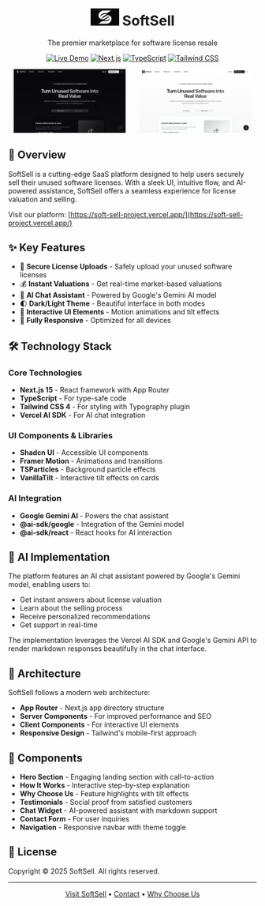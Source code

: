 # <div align="center" size="48px"><img src="./src/app/favicon.ico" alt="SoftSell Logo" width="58"/> SoftSell</div>
<div align="center">
<p>The premier marketplace for software license resale</p>

[![Live Demo](https://img.shields.io/badge/demo-live-brightgreen.svg)](https://soft-sell-project.vercel.app/)
[![Next.js](https://img.shields.io/badge/built%20with-Next.js%2015-blue.svg)](https://nextjs.org/)
[![TypeScript](https://img.shields.io/badge/TypeScript-5-3178C6.svg)](https://www.typescriptlang.org/)
[![Tailwind CSS](https://img.shields.io/badge/Tailwind%20CSS-4-38B2AC.svg)](https://tailwindcss.com/)
</div>
<p align="center">
  <img src="./public/dark.png" width="45%" alt="SoftSell Dark Theme">
  &nbsp; &nbsp; &nbsp;
  <img src="./public/light.png" width="45%" alt="SoftSell Light Theme">
</p>

## 🌟 Overview

SoftSell is a cutting-edge SaaS platform designed to help users securely sell their unused software licenses. With a sleek UI, intuitive flow, and AI-powered assistance, SoftSell offers a seamless experience for license valuation and selling.

Visit our platform: [https://soft-sell-project.vercel.app/](https://soft-sell-project.vercel.app/)

## ✨ Key Features

- 🔐 **Secure License Uploads** - Safely upload your unused software licenses
- 💰 **Instant Valuations** - Get real-time market-based valuations
- 🤖 **AI Chat Assistant** - Powered by Google's Gemini AI model
- 🌓 **Dark/Light Theme** - Beautiful interface in both modes
- 🔄 **Interactive UI Elements** - Motion animations and tilt effects
- 📱 **Fully Responsive** - Optimized for all devices

## 🛠️ Technology Stack

### Core Technologies
- **Next.js 15** - React framework with App Router
- **TypeScript** - For type-safe code
- **Tailwind CSS 4** - For styling with Typography plugin
- **Vercel AI SDK** - For AI chat integration

### UI Components & Libraries
- **Shadcn UI** - Accessible UI components
- **Framer Motion** - Animations and transitions
- **TSParticles** - Background particle effects
- **VanillaTilt** - Interactive tilt effects on cards

### AI Integration
- **Google Gemini AI** - Powers the chat assistant
- **@ai-sdk/google** - Integration of the Gemini model
- **@ai-sdk/react** - React hooks for AI interaction

## 🧠 AI Implementation

The platform features an AI chat assistant powered by Google's Gemini model, enabling users to:
- Get instant answers about license valuation
- Learn about the selling process
- Receive personalized recommendations
- Get support in real-time

The implementation leverages the Vercel AI SDK and Google's Gemini API to render markdown responses beautifully in the chat interface.

## 📐 Architecture

SoftSell follows a modern web architecture:

- **App Router** - Next.js app directory structure
- **Server Components** - For improved performance and SEO
- **Client Components** - For interactive UI elements
- **Responsive Design** - Tailwind's mobile-first approach

## 📝 Components

- **Hero Section** - Engaging landing section with call-to-action
- **How It Works** - Interactive step-by-step explanation
- **Why Choose Us** - Feature highlights with tilt effects
- **Testimonials** - Social proof from satisfied customers
- **Chat Widget** - AI-powered assistant with markdown support
- **Contact Form** - For user inquiries
- **Navigation** - Responsive navbar with theme toggle

## 📄 License

Copyright © 2025 SoftSell. All rights reserved.

---

<p align="center">
  <a href="https://soft-sell-project.vercel.app/">Visit SoftSell</a> •
  <a href="mailto:contact@softsell.example.com">Contact</a> •
  <a href="https://soft-sell-project.vercel.app/#why-choose-us">Why Choose Us</a>
</p>
